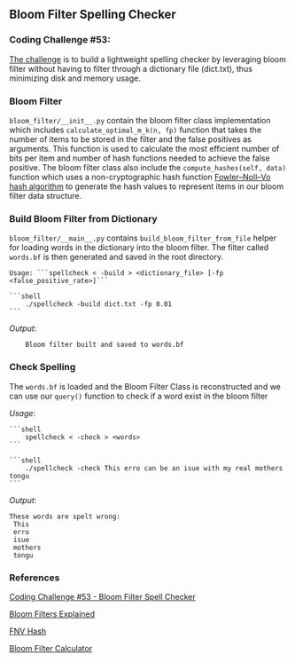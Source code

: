 ## Bloom Filter Spelling Checker
### Coding Challenge #53:
[The challenge](https://codingchallenges.substack.com/p/coding-challenge-53-bloom-filter) is to build a lightweight spelling checker by leveraging bloom filter without having to filter through a dictionary file (dict.txt), thus minimizing disk and memory usage.


### Bloom Filter
```bloom_filter/__init__.py``` contain the bloom filter class implementation which includes `calculate_optimal_m_k(n, fp)` function that takes the number of items to be stored in the filter and the false positives as arguments. This function is used to calculate the most efficient number of bits per item and number of hash functions needed to achieve the false positive. The bloom filter class also include the `compute_hashes(self, data)` function which uses a non-cryptographic hash function [Fowler–Noll–Vo hash algorithm](https://en.wikipedia.org/wiki/Fowler%E2%80%93Noll%E2%80%93Vo_hash_function) to generate the hash values to represent items in our bloom filter data structure.

### Build Bloom Filter from Dictionary
```bloom_filter/__main__.py``` contains `build_bloom_filter_from_file` helper for loading words in the dictionary into the bloom filter. The filter called `words.bf` is then generated and saved in the root directory.

    Usage: ```spellcheck < -build > <dictionary_file> [-fp <false_positive_rate>]```

    ```shell
        ./spellcheck -build dict.txt -fp 0.01
    ```

*Output*: 
```
    Bloom filter built and saved to words.bf
```

### Check Spelling
The `words.bf` is loaded and the Bloom Filter Class is reconstructed and we can use our `query()` function to check if a word exist in the bloom filter

*Usage*: 

    ```shell
        spellcheck < -check > <words>
    ```

    ```shell
        ./spellcheck -check This erro can be an isue with my real mothers tongu
    ```

*Output*: 
```
These words are spelt wrong:
 This
 erro
 isue
 mothers
 tongu
```


### References
[Coding Challenge #53 - Bloom Filter Spell Checker](https://codingchallenges.substack.com/p/coding-challenge-53-bloom-filter)

[Bloom Filters Explained](https://systemdesign.one/bloom-filters-explained/)

[FNV Hash](http://www.isthe.com/chongo/tech/comp/fnv/index.html)

[Bloom Filter Calculator](https://hur.st/bloomfilter/?n=235976&p=0.00000001&m=&k=)